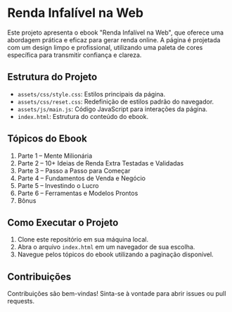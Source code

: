 # Renda Infalível na Web

Este projeto apresenta o ebook "Renda Infalível na Web", que oferece uma abordagem prática e eficaz para gerar renda online. A página é projetada com um design limpo e profissional, utilizando uma paleta de cores específica para transmitir confiança e clareza.

## Estrutura do Projeto

- `assets/css/style.css`: Estilos principais da página.
- `assets/css/reset.css`: Redefinição de estilos padrão do navegador.
- `assets/js/main.js`: Código JavaScript para interações da página.
- `index.html`: Estrutura do conteúdo do ebook.

## Tópicos do Ebook

1. Parte 1 – Mente Milionária
2. Parte 2 – 10+ Ideias de Renda Extra Testadas e Validadas
3. Parte 3 – Passo a Passo para Começar
4. Parte 4 – Fundamentos de Venda e Negócio
5. Parte 5 – Investindo o Lucro
6. Parte 6 – Ferramentas e Modelos Prontos
7. Bônus

## Como Executar o Projeto

1. Clone este repositório em sua máquina local.
2. Abra o arquivo `index.html` em um navegador de sua escolha.
3. Navegue pelos tópicos do ebook utilizando a paginação disponível.

## Contribuições

Contribuições são bem-vindas! Sinta-se à vontade para abrir issues ou pull requests.